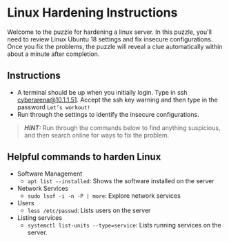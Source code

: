 # Linux Hardening Instructions
Welcome to the puzzle for hardening a linux server. In this puzzle, you'll need to review Linux Ubuntu 18 settings and fix insecure configurations. Once you fix the problems, the puzzle will reveal a clue automatically within about a minute after completion.

## Instructions
* A terminal should be up when you initially login. Type in ssh cyberarena@10.1.1.51. Accept the ssh key warning and then type in the password `Let’s workout!`
* Run through the settings to identify the insecure configurations.
> **_HINT:_** Run through the commands below to find anything suspicious, and then search online for ways to fix the problem.

## Helpful commands to harden Linux
* Software Management
  * `apt list --installed`: Shows the software installed on the server
* Network Services
  * `sudo lsof -i -n -P | more`: Explore network services
* Users
  * `less /etc/passwd`: Lists users on the server
* Listing services
  * `systemctl list-units --type=service`: Lists running services on the server.
